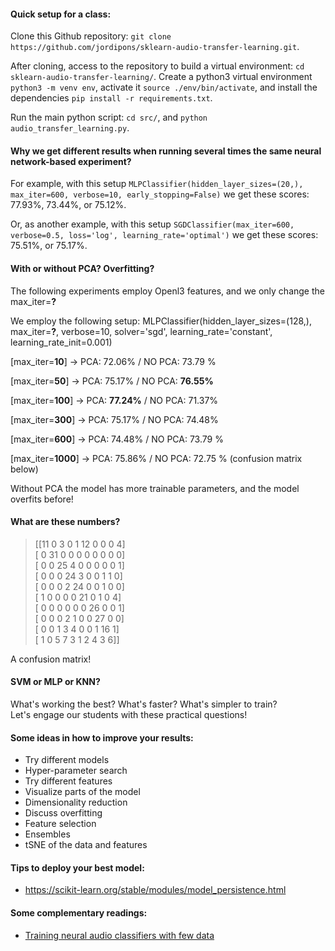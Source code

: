 #### Quick setup for a class:

Clone this Github repository: `git clone https://github.com/jordipons/sklearn-audio-transfer-learning.git`.

After cloning, access to the repository to build a virtual environment: `cd sklearn-audio-transfer-learning/`. Create a python3 virtual environment `python3 -m venv env`, activate it `source ./env/bin/activate`, and install the dependencies `pip install -r requirements.txt`.

Run the main python script: `cd src/`, and `python audio_transfer_learning.py`.

#### Why we get different results when running several times the same neural network-based experiment?

For example, with this setup `MLPClassifier(hidden_layer_sizes=(20,), max_iter=600, verbose=10, early_stopping=False)` we get these scores: 77.93%, 73.44%, or 75.12%.

Or, as another example, with this setup `SGDClassifier(max_iter=600, verbose=0.5, loss='log', learning_rate='optimal')` we get these scores: 75.51%, or 75.17%.

#### With or without PCA? Overfitting?

The following experiments employ Openl3 features, and we only change the max_iter=**?**  

We employ the following setup: MLPClassifier(hidden_layer_sizes=(128,), max_iter=**?**, verbose=10,
               solver='sgd', learning_rate='constant', learning_rate_init=0.001)  

[max_iter=**10**] &rarr; 
PCA: 72.06% / NO PCA: 73.79 %

[max_iter=**50**] &rarr; 
PCA: 75.17% / NO PCA: **76.55%**

[max_iter=**100**] &rarr; 
PCA: **77.24%** / NO PCA: 71.37%

[max_iter=**300**] &rarr; 
PCA: 75.17% / NO PCA: 74.48%

[max_iter=**600**] &rarr; 
PCA: 74.48% / NO PCA: 73.79 %

[max_iter=**1000**] &rarr; 
PCA: 75.86% / NO PCA: 72.75 %  (confusion matrix below)

Without PCA the model has more trainable parameters, and the model overfits before!


#### What are these numbers?  
>[[11  0  3  0  1 12  0  0  0  4]  
> [ 0 31  0  0  0  0  0  0  0  0]  
> [ 0  0 25  4  0  0  0  0  0  1]  
> [ 0  0  0 24  3  0  0  1  1  0]  
> [ 0  0  0  2 24  0  0  1  0  0]  
> [ 1  0  0  0  0 21  0  1  0  4]  
> [ 0  0  0  0  0  0 26  0  0  1]  
> [ 0  0  0  2  1  0  0 27  0  0]  
> [ 0  0  1  3  4  0  0  1 16  1]  
> [ 1  0  5  7  3  1  2  4  3  6]]    
 
A confusion matrix!

#### SVM or MLP or KNN? 
What's working the best? What's faster? What's simpler to train?  
Let's engage our students with these practical questions!

#### Some ideas in how to improve your results:
- Try different models
- Hyper-parameter search
- Try different features
- Visualize parts of the model
- Dimensionality reduction
- Discuss overfitting
- Feature selection
- Ensembles
- tSNE of the data and features

#### Tips to deploy your best model: 
- https://scikit-learn.org/stable/modules/model_persistence.html

#### Some complementary readings:
- [Training neural audio classifiers with few data](https://arxiv.org/abs/1810.10274)
